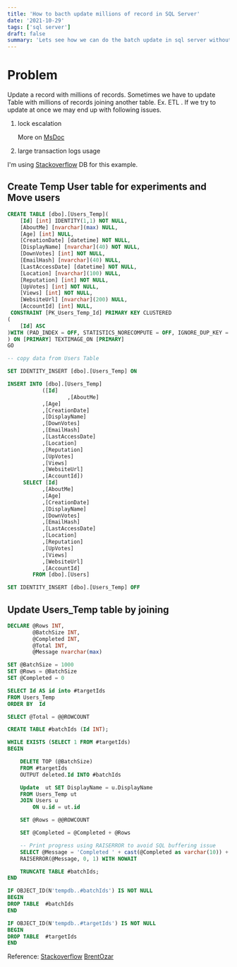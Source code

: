 ```yaml
---
title: 'How to bacth update millions of record in SQL Server'
date: '2021-10-29'
tags: ['sql server']
draft: false
summary: 'Lets see how we can do the batch update in sql server without killing resources'
---
```


# Problem

Update a record with millions of records. Sometimes we have to update Table with millions of records joining another table. Ex. ETL . If we try to update at once we may end up with following issues.

1. lock escalation

   More on [MsDoc](https://docs.microsoft.com/en-us/troubleshoot/sql/performance/resolve-blocking-problems-caused-lock-escalation)

2. large transaction logs usage

I'm using [Stackoverflow](https://archive.org/details/stackexchange) DB for this example.

## Create Temp User table for experiments and Move users

```sql
CREATE TABLE [dbo].[Users_Temp](
	[Id] [int] IDENTITY(1,1) NOT NULL,
	[AboutMe] [nvarchar](max) NULL,
	[Age] [int] NULL,
	[CreationDate] [datetime] NOT NULL,
	[DisplayName] [nvarchar](40) NOT NULL,
	[DownVotes] [int] NOT NULL,
	[EmailHash] [nvarchar](40) NULL,
	[LastAccessDate] [datetime] NOT NULL,
	[Location] [nvarchar](100) NULL,
	[Reputation] [int] NOT NULL,
	[UpVotes] [int] NOT NULL,
	[Views] [int] NOT NULL,
	[WebsiteUrl] [nvarchar](200) NULL,
	[AccountId] [int] NULL,
 CONSTRAINT [PK_Users_Temp_Id] PRIMARY KEY CLUSTERED
(
	[Id] ASC
)WITH (PAD_INDEX = OFF, STATISTICS_NORECOMPUTE = OFF, IGNORE_DUP_KEY = OFF, ALLOW_ROW_LOCKS = ON, ALLOW_PAGE_LOCKS = ON, OPTIMIZE_FOR_SEQUENTIAL_KEY = OFF) ON [PRIMARY]
) ON [PRIMARY] TEXTIMAGE_ON [PRIMARY]
GO

-- copy data from Users Table

SET IDENTITY_INSERT [dbo].[Users_Temp] ON

INSERT INTO [dbo].[Users_Temp]
           ([Id]
				   ,[AboutMe]
           ,[Age]
           ,[CreationDate]
           ,[DisplayName]
           ,[DownVotes]
           ,[EmailHash]
           ,[LastAccessDate]
           ,[Location]
           ,[Reputation]
           ,[UpVotes]
           ,[Views]
           ,[WebsiteUrl]
           ,[AccountId])
     SELECT [Id]
		   ,[AboutMe]
           ,[Age]
           ,[CreationDate]
           ,[DisplayName]
           ,[DownVotes]
           ,[EmailHash]
           ,[LastAccessDate]
           ,[Location]
           ,[Reputation]
           ,[UpVotes]
           ,[Views]
           ,[WebsiteUrl]
           ,[AccountId]
		FROM [dbo].[Users]

SET IDENTITY_INSERT [dbo].[Users_Temp] OFF
```

## Update Users_Temp table by joining

```sql
DECLARE @Rows INT,
        @BatchSize INT,
        @Completed INT,
        @Total INT,
        @Message nvarchar(max)

SET @BatchSize = 1000
SET @Rows = @BatchSize
SET @Completed = 0

SELECT Id AS id into #targetIds
FROM Users_Temp
ORDER BY  Id

SELECT @Total = @@ROWCOUNT

CREATE TABLE #batchIds (Id INT);

WHILE EXISTS (SELECT 1 FROM #targetIds)
BEGIN

	DELETE TOP (@BatchSize)
    FROM #targetIds
    OUTPUT deleted.Id INTO #batchIds

	Update  ut SET DisplayName = u.DisplayName
	FROM Users_Temp ut
	JOIN Users u
		ON u.id = ut.id

    SET @Rows = @@ROWCOUNT

    SET @Completed = @Completed + @Rows

    -- Print progress using RAISERROR to avoid SQL buffering issue
    SELECT @Message = 'Completed ' + cast(@Completed as varchar(10)) + '/' + cast(@Total as varchar(10))
    RAISERROR(@Message, 0, 1) WITH NOWAIT

    TRUNCATE TABLE #batchIds;
END

IF OBJECT_ID(N'tempdb..#batchIds') IS NOT NULL
BEGIN
DROP TABLE  #batchIds
END

IF OBJECT_ID(N'tempdb..#targetIds') IS NOT NULL
BEGIN
DROP TABLE  #targetIds
END
```

Reference:
[Stackoverflow](https://stackoverflow.com/a/66792237/2260875)
[BrentOzar](https://www.brentozar.com/archive/2020/12/how-to-batch-updates-a-few-thousand-rows-at-a-time/)
